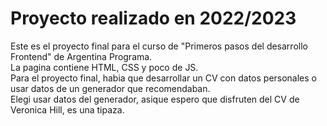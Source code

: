 # Proyecto realizado en 2022/2023

Este es el proyecto final para el curso de "Primeros pasos del desarrollo Frontend" de Argentina Programa.  
La pagina contiene HTML, CSS y poco de JS.  
Para el proyecto final, habia que desarrollar un CV con datos personales o usar datos de un generador que recomendaban.  
Elegi usar datos del generador, asique espero que disfruten del CV de Veronica Hill, es una tipaza.  
